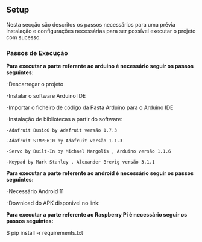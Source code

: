 

## Setup 
Nesta secção são descritos os passos necessários para uma prévia instalação e configurações necessárias para ser possível executar o projeto com sucesso. 

### Passos de Execução

**Para executar a parte referente ao arduino é necessário seguir os passos seguintes:**

-Descarregar o projeto

-Instalar o software Arduino IDE

-Importar o ficheiro de código da Pasta Arduino para o Arduino IDE

-Instalação de bibliotecas a partir do software:

    -Adafruit BusioO by Adafruit versão 1.7.3
    
    -Adafruit STMPE610 by Adafruit versão 1.1.3
    
    -Servo by Built-In by Michael Margolis , Arduino versão 1.1.6
    
    -Keypad by Mark Stanley , Alexander Brevig versão 3.1.1
    
    
**Para executar a parte referente ao android é necessário seguir os passos seguintes:**

-Necessário Android 11

-Download do APK disponivel no link: 

**Para executar a parte referente ao Raspberry Pi é necessário seguir os passos seguintes:**

$ pip install -r requirements.txt





